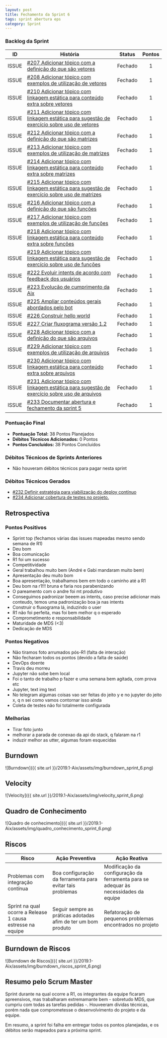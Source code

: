 ```yaml
---
layout: post
title: Fechamento da Sprint 6
tags: sprint abertura eps
category: Sprint
---
```


### Backlog da Sprint

| ID | História | Status | Pontos |
|:--:| ------- | :----: | :----: |
|ISSUE|[#207 Adicionar tópico com a definição do que são vetores](https://api.github.com/repos/fga-eps-mds/2019.1-Aix/issues/207)|Fechado|1|
|ISSUE|[#208 Adicionar tópico com exemplos de utilização de vetores](https://api.github.com/repos/fga-eps-mds/2019.1-Aix/issues/208)|Fechado|1|
|ISSUE|[#210 Adicionar tópico com linkagem estática para conteúdo extra sobre vetores](https://api.github.com/repos/fga-eps-mds/2019.1-Aix/issues/210)|Fechado|1|
|ISSUE|[#211 Adicionar tópico com linkagem estática para sugestão de exercício sobre uso de vetores](https://api.github.com/repos/fga-eps-mds/2019.1-Aix/issues/211)|Fechado|1|
|ISSUE|[#212 Adicionar tópico com a definição do que são matrizes](https://api.github.com/repos/fga-eps-mds/2019.1-Aix/issues/212)|Fechado|1|
|ISSUE|[#213 Adicionar tópico com exemplos de utilização de matrizes](https://api.github.com/repos/fga-eps-mds/2019.1-Aix/issues/213)|Fechado|1|
|ISSUE|[#214 Adicionar tópico com linkagem estática para conteúdo extra sobre matrizes](https://api.github.com/repos/fga-eps-mds/2019.1-Aix/issues/214)|Fechado|1|
|ISSUE|[#215 Adicionar tópico com linkagem estática para sugestão de exercício sobre uso de matrizes](https://api.github.com/repos/fga-eps-mds/2019.1-Aix/issues/215)|Fechado|1|
|ISSUE|[#216 Adicionar tópico com a definição do que são funções](https://api.github.com/repos/fga-eps-mds/2019.1-Aix/issues/216)|Fechado|1|
|ISSUE|[#217 Adicionar tópico com exemplos de utilização de funções](https://api.github.com/repos/fga-eps-mds/2019.1-Aix/issues/217)|Fechado|1|
|ISSUE|[#218 Adicionar tópico com linkagem estática para conteúdo extra sobre funções](https://api.github.com/repos/fga-eps-mds/2019.1-Aix/issues/218)|Fechado|1|
|ISSUE|[#219 Adicionar tópico com linkagem estática para sugestão de exercício sobre uso de funções](https://api.github.com/repos/fga-eps-mds/2019.1-Aix/issues/219)|Fechado|1|
|ISSUE|[#222 Evoluir intents de acordo com feedback dos usuários](https://api.github.com/repos/fga-eps-mds/2019.1-Aix/issues/222)|Fechado|1|
|ISSUE|[#223 Evolução de cumprimento da Aix](https://api.github.com/repos/fga-eps-mds/2019.1-Aix/issues/223)|Fechado|1|
|ISSUE|[#225 Ampliar conteúdos gerais abordados pelo bot](https://api.github.com/repos/fga-eps-mds/2019.1-Aix/issues/225)|Fechado|1|
|ISSUE|[#226 Construir hello world](https://api.github.com/repos/fga-eps-mds/2019.1-Aix/issues/226)|Fechado|1|
|ISSUE|[#227 Criar fluxograma versão 1.2](https://api.github.com/repos/fga-eps-mds/2019.1-Aix/issues/227)|Fechado|1|
|ISSUE|[#228 Adicionar tópico com a definição do que são arquivos](https://api.github.com/repos/fga-eps-mds/2019.1-Aix/issues/228)|Fechado|1|
|ISSUE|[#229 Adicionar tópico com exemplos de utilização de arquivos](https://api.github.com/repos/fga-eps-mds/2019.1-Aix/issues/229)|Fechado|1|
|ISSUE|[#230 Adicionar tópico com linkagem estática para conteúdo extra sobre arquivos](https://api.github.com/repos/fga-eps-mds/2019.1-Aix/issues/230)|Fechado|1|
|ISSUE|[#231 Adicionar tópico com linkagem estática para sugestão de exercício sobre uso de arquivos](https://api.github.com/repos/fga-eps-mds/2019.1-Aix/issues/231)|Fechado|1|
|ISSUE|[#233 Documentar abertura e fechamento da sprint 5](https://api.github.com/repos/fga-eps-mds/2019.1-Aix/issues/233)|Fechado|1|

### Pontuação Final

* __Pontuação Total:__ 38 Pontos Planejados
* __Débitos Técnicos Adicionados:__ 0 Pontos 
* __Pontos Concluídos:__ 38 Pontos Concluídos

### Débitos Técnicos de Sprints Anteriores

* Não houveram débitos técnicos para pagar nesta sprint

### Débitos Técnicos Gerados

* [#232 Definir estratégia para viabilização do deploy contínuo](https://api.github.com/repos/fga-eps-mds/2019.1-Aix/issues/232)
* [#234 Adicionar cobertura de testes no projeto.](https://api.github.com/repos/fga-eps-mds/2019.1-Aix/issues/234)


## Retrospectiva

### Pontos Positivos

- Sprint top (fechamos várias das issues mapeadas mesmo sendo semana de R1)
- Deu bom
- Boa comunicação
- R1 foi um sucesso
- Competitividade
- Geral trabalhou muito bem (André e Gabi mandaram muito bem)
- Apresentação deu muito bom
- Boa apresentação, trabalhamos bem em todo o caminho até a R1
- Deu bom na r1!!! bruna e faria nos parabenizando
- O pareamento com o andre foi mt produtivo
- Conseguimos padronizar beeem as intents, caso precise adicionar mais conteudo,  temos uma padronização boa ja nas intents
- Construir o fluxograma lá, induzindo o user
- R1 não foi perfeita, mas foi bem melhor q o esperado
- Comprometimento e responsabilidade
- Maturidade de MDS (<3)
- Dedicação de MDS


### Pontos Negativos

- Não tiramos foto arrumados pós-R1 (falta de interação)
- Não fecharam todos os pontos (devido a falta de saúde)
- DevOps doente
- Travis deu morreu
- Jupyter não sobe bem local
- Foi o tanto de trabalho p fazer e uma semana bem agitada, com prova etc
- Jupyter, text img text
- No telegram algumas coisas vao ser feitas do jeito y e no jupyter do jeito x, q n sei como vamos contornar isso ainda
- Coleta de testes não foi totalmente configurada


### Melhorias

- Tirar foto junto
- melhorar a parada de conexao da api do stack, q falaram na r1
- induzir melhor as utter, algumas foram esquecidas


## Burndown

![Burndown]({{ site.url }}/2019.1-Aix/assets/img/burndown_sprint_6.png)

## Velocity

![Velocity]({{ site.url }}/2019.1-Aix/assets/img/velocity_sprint_6.png)

## Quadro de Conhecimento

![Quadro de conhecimento]({{ site.url }}/2019.1-Aix/assets/img/quadro_conhecimento_sprint_6.png)

## Riscos

| Risco  | Ação Preventiva  | Ação Reativa  |
|---|---|---|
| Problemas com integração contínua |Boa configuração da ferramenta para evitar tais problemas |Modificação da configuração da ferramenta para se adequar às necessidades da equipe |
| Sprint na qual ocorre a Release 1 causa estresse na equipe |Seguir sempre as práticas adotadas afim de ter um bom produto |Refatoração de pequenos problemas encontrados no projeto |

## Burndown de Riscos

![Burndown de Riscos]({{ site.url }}/2019.1-Aix/assets/img/burndown_riscos_sprint_6.png)

## Resumo pelo Scrum Master

Sprint durante na qual ocorre a R1, os integrantes da equipe ficaram apreensivos, mas trabalharam extremamante bem - sobretudo MDS, que cumpriu com todas as tarefas pedidas -. Houveeram dívidas técnicas, porém nada que comprometesse o desenvolvimento do projeto e da equipe.

Em resumo, a sprint foi falha em entregar todos os pontos planejadas, e os débitos serão mapeados para a próxima sprint.